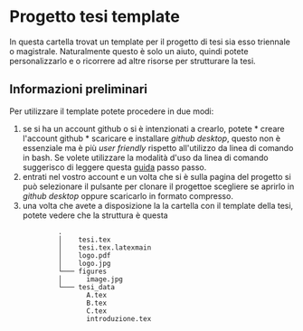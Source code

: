 # Progetto tesi template

In questa cartella trovat un template per il progetto di tesi sia esso triennale o magistrale. Naturalmente questo è solo un aiuto, quindi potete personalizzarlo e o ricorrere ad altre risorse per strutturare la tesi.

## Informazioni preliminari

Per utilizzare il template potete procedere in due modi:

  1. se si ha un account github o si è intenzionati a crearlo, potete 
    * creare l'account github
    * scaricare e installare *github desktop*, questo non è essenziale ma è più *user friendly* rispetto all'utilizzo da linea di comando in bash. Se volete utilizzare la modalità d'uso da linea di comando suggerisco di leggere questa [guida](https://product.hubspot.com/blog/git-and-github-tutorial-for-beginners) passo passo.
  2. entrati nel vostro account e un volta che si è sulla pagina del progetto si può selezionare il pulsante per clonare il progettoe scegliere se aprirlo in _github desktop_ oppure scaricarlo in formato compresso.
  3. una volta che avete a disposizione la la cartella con il template della tesi, potete vedere che la struttura è questa  
```
			.
			│    tesi.tex
			│    tesi.tex.latexmain
			│    logo.pdf
			│    logo.jpg
			└─── figures
			│      image.jpg
			└─── tesi_data
			       A.tex
			       B.tex
			       C.tex
			       introduzione.tex
```


